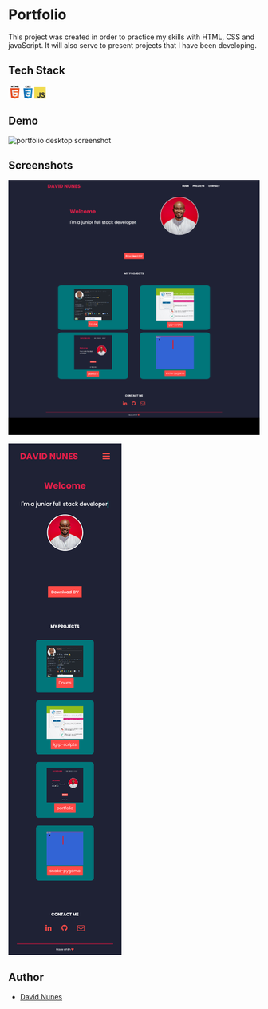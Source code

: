 # Portfolio

This project was created in order to practice my skills with HTML, CSS and javaScript. It will also serve to present projects that I have been developing.


## Tech Stack

<img alt="HTML5" width="26px" src="https://raw.githubusercontent.com/github/explore/80688e429a7d4ef2fca1e82350fe8e3517d3494d/topics/html/html.png" /><img alt="CSS3" width="26px" src="https://raw.githubusercontent.com/github/explore/80688e429a7d4ef2fca1e82350fe8e3517d3494d/topics/css/css.png" /><img alt="JavaScript" width="23px" src="https://raw.githubusercontent.com/github/explore/80688e429a7d4ef2fca1e82350fe8e3517d3494d/topics/javascript/javascript.png" />

  
## Demo

![portfolio desktop screenshot](readme_resources/project-gif.gif)
  
## Screenshots

![portfolio desktop screenshot](readme_resources/portfolio_fP.png)

![portfolio desktop screenshot](readme_resources/portfolio_fPm.png)

  
## Author

- [David Nunes](https://www.github.com/Dnuns)
